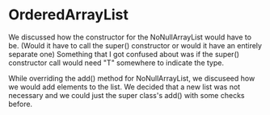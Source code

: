 # OrderedArrayList

We discussed how the constructor for the NoNullArrayList would have to be. (Would it have to call the super() constructor or would it have an entirely separate one)
Something that I got confused about was if the super() constructor call would need "T" somewhere to indicate the type.

While overriding the add() method for NoNullArrayList, we discuseed how we would add elements to the list. We decided that a new list was not necessary and we could just the super class's add() with some checks before.
